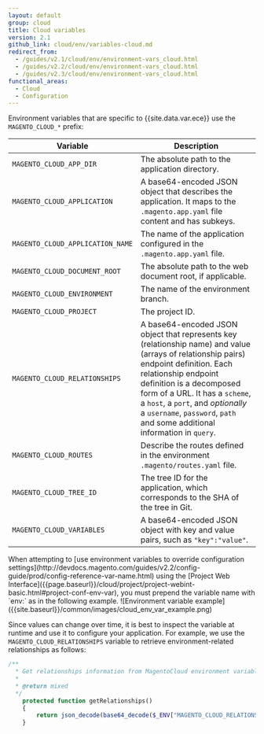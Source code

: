 ```yaml
---
layout: default
group: cloud
title: Cloud variables
version: 2.1
github_link: cloud/env/variables-cloud.md
redirect_from:
  - /guides/v2.1/cloud/env/environment-vars_cloud.html
  - /guides/v2.2/cloud/env/environment-vars_cloud.html
  - /guides/v2.3/cloud/env/environment-vars_cloud.html
functional_areas:
  - Cloud
  - Configuration
---
```


Environment variables that are specific to {{site.data.var.ece}} use the `MAGENTO_CLOUD_*` prefix:

Variable | Description
----------- | ---------------
`MAGENTO_CLOUD_APP_DIR` | The absolute path to the application directory.
`MAGENTO_CLOUD_APPLICATION` | A base64-encoded JSON object that describes the application. It maps to the `.magento.app.yaml` file content and has subkeys.
`MAGENTO_CLOUD_APPLICATION_NAME` | The name of the application configured in the `.magento.app.yaml` file.
`MAGENTO_CLOUD_DOCUMENT_ROOT` | The absolute path to the web document root, if applicable.
`MAGENTO_CLOUD_ENVIRONMENT` | The name of the environment branch.
`MAGENTO_CLOUD_PROJECT` | The project ID.
`MAGENTO_CLOUD_RELATIONSHIPS` | A base64-encoded JSON object that represents key (relationship name) and value (arrays of relationship pairs) endpoint definition. Each relationship endpoint definition is a decomposed form of a URL. It has a `scheme`, a `host`, a `port`, and _optionally_ a `username`, `password`, `path` and some additional information in `query`.
`MAGENTO_CLOUD_ROUTES` | Describe the routes defined in the environment `.magento/routes.yaml` file.
`MAGENTO_CLOUD_TREE_ID` | The tree ID for the application, which corresponds to the SHA of the tree in Git.
`MAGENTO_CLOUD_VARIABLES` | A base64-encoded JSON object with key and value pairs, such as `"key":"value"`.

<div class="bs-callout bs-callout-warning" markdown="1">
When attempting to [use environment variables to override configuration settings](http://devdocs.magento.com/guides/v2.2/config-guide/prod/config-reference-var-name.html) using the [Project Web Interface]({{page.baseurl}}/cloud/project/project-webint-basic.html#project-conf-env-var), you must prepend the variable name with `env:` as in the following example.
![Environment variable example]({{site.baseurl}}/common/images/cloud_env_var_example.png)
</div>

Since values can change over time, it is best to inspect the variable at runtime and use it to configure your application. For example, we use the `MAGENTO_CLOUD_RELATIONSHIPS` variable to retrieve environment-related relationships as follows:

```php
/**
  * Get relationships information from MagentoCloud environment variable.
  *
  * @return mixed
  */
    protected function getRelationships()
    {
        return json_decode(base64_decode($_ENV["MAGENTO_CLOUD_RELATIONSHIPS"]), true);
    }
```